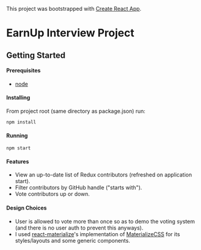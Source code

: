 This project was bootstrapped with [Create React App](https://github.com/facebookincubator/create-react-app).

# EarnUp Interview Project

## Getting Started

#### Prerequisites

- [node](https://nodejs.org/en/download/)

#### Installing

From project root (same directory as package.json) run:
```
npm install
```

#### Running

```
npm start
```

#### Features
- View an up-to-date list of Redux contributors (refreshed on application start).
- Filter contributors by GitHub handle ("starts with").
- Vote contributors up or down.

#### Design Choices
- User is allowed to vote more than once so as to demo the voting system (and there is no user auth to prevent this anyways).
- I used [react-materialize](https://react-materialize.github.io)'s implementation of [MaterializeCSS](http://materializecss.com/) for its styles/layouts and some generic components.
